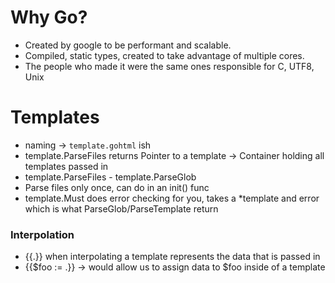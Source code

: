 # Why Go?

 - Created by google to be performant and scalable.  
 - Compiled, static types, created to take advantage of multiple cores.  
 - The people who made it were the same ones responsible for C, UTF8, Unix
 
# Templates
 
  - naming -> `template.gohtml` ish
  - template.ParseFiles returns Pointer to a template -> Container holding all templates passed in
  - template.ParseFiles - template.ParseGlob
  - Parse files only once, can do in an init() func
  - template.Must does error checking for you, takes a *template and error which is what ParseGlob/ParseTemplate return

### Interpolation
  - {{.}} when interpolating a template represents the data that is passed in
  - {{$foo := .}} -> would allow us to assign data to $foo inside of a template
  